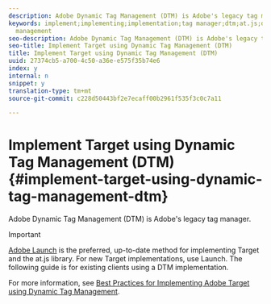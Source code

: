 ```yaml
---
description: Adobe Dynamic Tag Management (DTM) is Adobe's legacy tag manager.
keywords: implement;implementing;implementation;tag manager;dtm;at.js;dynamic tag
  management
seo-description: Adobe Dynamic Tag Management (DTM) is Adobe's legacy tag manager.
seo-title: Implement Target using Dynamic Tag Management (DTM)
title: Implement Target using Dynamic Tag Management (DTM)
uuid: 27374cb5-a700-4c50-a36e-e575f35b74e6
index: y
internal: n
snippet: y
translation-type: tm+mt
source-git-commit: c228d50443bf2e7ecaff00b2961f535f3c0c7a11

---
```



# Implement Target using Dynamic Tag Management (DTM){#implement-target-using-dynamic-tag-management-dtm}

Adobe Dynamic Tag Management (DTM) is Adobe's legacy tag manager.

>[!IMPORTANT]
>
>[Adobe Launch](../../../c-implementing-target/c-implementing-target-for-client-side-web/how-to-deployatjs/cmp-implementing-target-using-adobe-launch.md#topic_5234DDAEB0834333BD6BA1B05892FC25) is the preferred, up-to-date method for implementing Target and the at.js library. For new Target implementations, use Launch. The following guide is for existing clients using a DTM implementation.

For more information, see [Best Practices for Implementing Adobe Target using Dynamic Tag Management](https://marketing.adobe.com/resources/help/en_US/dtm/target/).
